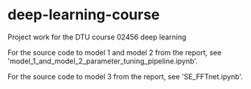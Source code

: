 # deep-learning-course
Project work for the DTU course 02456 deep learning

For the source code to model 1 and model 2 from the report, see 'model_1_and_model_2_parameter_tuning_pipeline.ipynb'.

For the source code to model 3 from the report, see 'SE_FFTnet.ipynb'.
